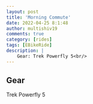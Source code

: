 ```yaml
---
layout: post
title: 'Morning Commute'
date: 2022-04-25 8:1:48
author: multishiv19
comments: true
category: [rides]
tags: [EBikeRide]
description: |
    Gear: Trek Powerfly 5<br/>
---
```


## Gear
Trek Powerfly 5



<div width='100%' class='strava-embed-placeholder' data-embed-type='activity' data-embed-id='7040564168'></div>
<script src='https://strava-embeds.com/embed.js'></script>
